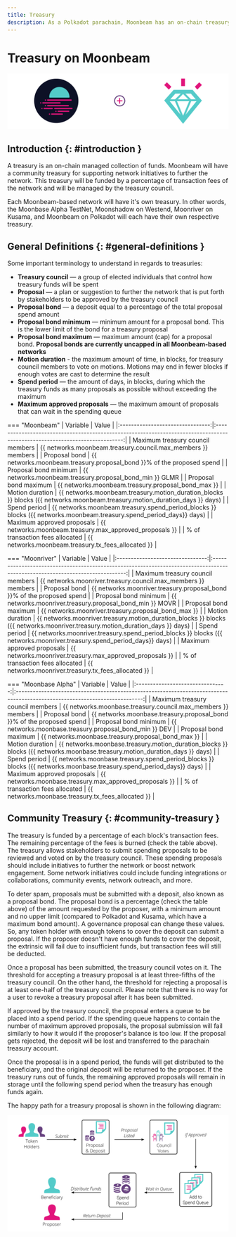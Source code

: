 ```yaml
---
title: Treasury
description: As a Polkadot parachain, Moonbeam has an on-chain treasury controlled by council members, enabling stakeholders to submit proposals to further the network.
---
```


# Treasury on Moonbeam

![Treasury Moonbeam Banner](/images/learn/features/treasury/treasury-overview-banner.png)

## Introduction {: #introduction } 

A treasury is an on-chain managed collection of funds. Moonbeam will have a community treasury for supporting network initiatives to further the network. This treasury will be funded by a percentage of transaction fees of the network and will be managed by the treasury council.

Each Moonbeam-based network will have it's own treasury. In other words, the Moonbase Alpha TestNet, Moonshadow on Westend, Moonriver on Kusama, and Moonbeam on Polkadot will each have their own respective treasury. 

## General Definitions {: #general-definitions } 

Some important terminology to understand in regards to treasuries:

- **Treasury council** — a group of elected individuals that control how treasury funds will be spent
- **Proposal** — a plan or suggestion to further the network that is put forth by stakeholders to be approved by the treasury council
- **Proposal bond** — a deposit equal to a percentage of the total proposal spend amount
- **Proposal bond minimum** — minimum amount for a proposal bond. This is the lower limit of the bond for a treasury proposal
- **Proposal bond maximum** — maximum amount (cap) for a proposal bond. **Proposal bonds are currently uncapped in all Moonbeam-based networks**
- **Motion duration** - the maximum amount of time, in blocks, for treasury council members to vote on motions. Motions may end in fewer blocks if enough votes are cast to determine the result
- **Spend period** — the amount of days, in blocks, during which the treasury funds as many proposals as possible without exceeding the maximum
- **Maximum approved proposals** — the maximum amount of proposals that can wait in the spending queue

=== "Moonbeam"
    |             Variable             |                                                            Value                                                            |
    |:--------------------------------:|:---------------------------------------------------------------------------------------------------------------------------:|
    | Maximum treasury council members |                                {{ networks.moonbeam.treasury.council.max_members }} members                                 |
    |          Proposal bond           |                            {{ networks.moonbeam.treasury.proposal_bond }}% of the proposed spend                            |
    |      Proposal bond minimum       |                                   {{ networks.moonbeam.treasury.proposal_bond_min }} GLMR                                   |
    |      Proposal bond maximum       |                                     {{ networks.moonbeam.treasury.proposal_bond_max }}                                      |
    |         Motion duration          | {{ networks.moonbeam.treasury.motion_duration_blocks }} blocks ({{ networks.moonbeam.treasury.motion_duration_days }} days) |
    |           Spend period           |    {{ networks.moonbeam.treasury.spend_period_blocks }} blocks ({{ networks.moonbeam.treasury.spend_period_days}} days)     |
    |    Maximum approved proposals    |                                   {{ networks.moonbeam.treasury.max_approved_proposals }}                                   |
    | % of transaction fees allocated  |                                     {{ networks.moonbeam.treasury.tx_fees_allocated }}                                      |

=== "Moonriver"
    |             Variable             |                                                             Value                                                             |
    |:--------------------------------:|:-----------------------------------------------------------------------------------------------------------------------------:|
    | Maximum treasury council members |                                 {{ networks.moonriver.treasury.council.max_members }} members                                 |
    |          Proposal bond           |                            {{ networks.moonriver.treasury.proposal_bond }}% of the proposed spend                             |
    |      Proposal bond minimum       |                                   {{ networks.moonriver.treasury.proposal_bond_min }} MOVR                                    |
    |      Proposal bond maximum       |                                      {{ networks.moonriver.treasury.proposal_bond_max }}                                      |
    |         Motion duration          | {{ networks.moonriver.treasury.motion_duration_blocks }} blocks ({{ networks.moonriver.treasury.motion_duration_days }} days) |
    |           Spend period           |    {{ networks.moonriver.treasury.spend_period_blocks }} blocks ({{ networks.moonriver.treasury.spend_period_days}} days)     |
    |    Maximum approved proposals    |                                   {{ networks.moonriver.treasury.max_approved_proposals }}                                    |
    | % of transaction fees allocated  |                                      {{ networks.moonriver.treasury.tx_fees_allocated }}                                      |

=== "Moonbase Alpha"
    |             Variable             |                                                            Value                                                            |
    |:--------------------------------:|:---------------------------------------------------------------------------------------------------------------------------:|
    | Maximum treasury council members |                                {{ networks.moonbase.treasury.council.max_members }} members                                 |
    |          Proposal bond           |                            {{ networks.moonbase.treasury.proposal_bond }}% of the proposed spend                            |
    |      Proposal bond minimum       |                                   {{ networks.moonbase.treasury.proposal_bond_min }} DEV                                    |
    |      Proposal bond maximum       |                                     {{ networks.moonbase.treasury.proposal_bond_max }}                                      |
    |         Motion duration          | {{ networks.moonbase.treasury.motion_duration_blocks }} blocks ({{ networks.moonbase.treasury.motion_duration_days }} days) |
    |           Spend period           |    {{ networks.moonbase.treasury.spend_period_blocks }} blocks ({{ networks.moonbase.treasury.spend_period_days}} days)     |
    |    Maximum approved proposals    |                                   {{ networks.moonbase.treasury.max_approved_proposals }}                                   |
    | % of transaction fees allocated  |                                     {{ networks.moonbase.treasury.tx_fees_allocated }}                                      |

## Community Treasury {: #community-treasury } 

The treasury is funded by a percentage of each block's transaction fees. The remaining percentage of the fees is burned (check the table above). The treasury allows stakeholders to submit spending proposals to be reviewed and voted on by the treasury council. These spending proposals should include initiatives to further the network or boost network engagement. Some network initiatives could include funding integrations or collaborations, community events, network outreach, and more. 

To deter spam, proposals must be submitted with a deposit, also known as a proposal bond. The proposal bond is a percentage (check the table above) of the amount requested by the proposer, with a minimum amount and no upper limit (compared to Polkadot and Kusama, which have a maximum bond amount). A governance proposal can change these values. So, any token holder with enough tokens to cover the deposit can submit a proposal. If the proposer doesn't have enough funds to cover the deposit, the extrinsic will fail due to insufficient funds, but transaction fees will still be deducted. 

Once a proposal has been submitted, the treasury council votes on it. The threshold for accepting a treasury proposal is at least three-fifths of the treasury council. On the other hand, the threshold for rejecting a proposal is at least one-half of the treasury council. Please note that there is no way for a user to revoke a treasury proposal after it has been submitted.
 
If approved by the treasury council, the proposal enters a queue to be placed into a spend period. If the spending queue happens to contain the number of maximum approved proposals, the proposal submission will fail similarly to how it would if the proposer's balance is too low. If the proposal gets rejected, the deposit will be lost and transferred to the parachain treasury account.

Once the proposal is in a spend period, the funds will get distributed to the beneficiary, and the original deposit will be returned to the proposer. If the treasury runs out of funds, the remaining approved proposals will remain in storage until the following spend period when the treasury has enough funds again.

The happy path for a treasury proposal is shown in the following diagram:

![Treasury Proposal Happy Path Diagram](/images/learn/features/treasury/treasury-proposal-roadmap.png)
